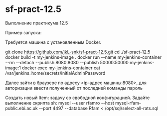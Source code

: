 # sf-pract-12.5

Выполнение практикума 12.5

Пример запуска:

Требуется машина с установленным Docker.

git clone https://github.com/jkL-snk/sf-pract-12.5.git
cd ./sf-pract-12.5
docker build -t my-jenkins-image .
docker run --name my-jenkins-container --rm --detach --publish 8080:8080 --publish 50000:50000 my-jenkins-image:1
docker exec my-jenkins-container cat /var/jenkins_home/secrets/initialAdminPassword

Далее зайти в браузере по адресу <ip-адрес машины:8080>, для авторизации ввести полученный от последней команды пароль

Создать новый Item: задачу со свободной конфигурацией. Задайте выполнение скрипта sh: mysql --user rfamro --host mysql-rfam-public.ebi.ac.uk --port 4497 --database Rfam < /opt/sql/select-all-rats.sql
